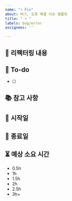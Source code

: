```yaml
---
name: "⚡ Fix"
about: 버그, 오류 해결 이슈 템플릿
title: " ⚡ "
labels: bug/error
assignees: ''

---
```


## 📌 리팩터링 내용

## 📝 To-do
- [ ] 

## 📚 참고 사항

## 🚀 시작일

## 🏁 종료일

## ⏳ 예상 소요 시간
- 0.5h
- 1h
- 1.5h
- 2h
- 2.5h
- 3h+
